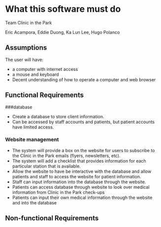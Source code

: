 # What this software must do

Team Clinic in the Park 

Eric Acampora, Eddie Duong, Ka Lun Lee, Hugo Polanco

## Assumptions

The user will have:

+ a computer with internet access 
+ a mouse and keyboard
+ Decent understanding of how to operate a computer and web browser

## Functional Requirements

###database

+ Create a database to store client information.
+ Can be accessed by staff accounts and patients, but patient accounts have limited access.
 

### Website management
+ The system will provide a box on the website for users to subscribe to the Clinic in the Park emails (flyers, newsletters, etc).
+ The system will add a checklist that provides information for each particular station that is available.
+ Allow the website to have be interactive with the database and allow patients and staff to access the website for patient information.
+ Staff can input information into the database through the website. 
+ Patients can access database through website to look over medical information from Clinic in the Park check-ups
+ Patients can input their own medical information through the website and into the database


## Non-functional Requirements



